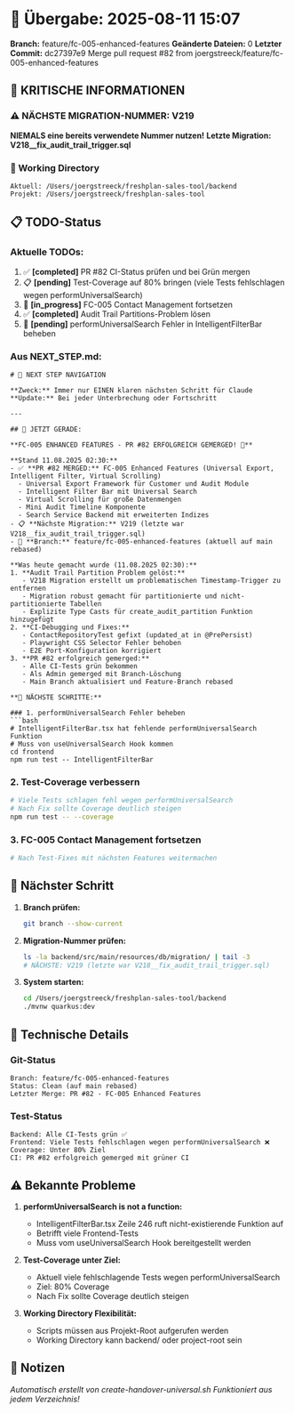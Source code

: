 # 🤝 Übergabe: 2025-08-11 15:07
**Branch:** feature/fc-005-enhanced-features
**Geänderte Dateien:** 0
**Letzter Commit:** dc27397e9 Merge pull request #82 from joergstreeck/feature/fc-005-enhanced-features

## 🚨 KRITISCHE INFORMATIONEN

### ⚠️ NÄCHSTE MIGRATION-NUMMER: V219
**NIEMALS eine bereits verwendete Nummer nutzen!**
**Letzte Migration: V218__fix_audit_trail_trigger.sql**

### 📍 Working Directory
```
Aktuell: /Users/joergstreeck/freshplan-sales-tool/backend
Projekt: /Users/joergstreeck/freshplan-sales-tool
```

## 📋 TODO-Status

### Aktuelle TODOs:
1. ✅ **[completed]** PR #82 CI-Status prüfen und bei Grün mergen
2. 📋 **[pending]** Test-Coverage auf 80% bringen (viele Tests fehlschlagen wegen performUniversalSearch)
3. 🔄 **[in_progress]** FC-005 Contact Management fortsetzen
4. ✅ **[completed]** Audit Trail Partitions-Problem lösen
5. 🔴 **[pending]** performUniversalSearch Fehler in IntelligentFilterBar beheben

### Aus NEXT_STEP.md:
```
# 🧭 NEXT STEP NAVIGATION

**Zweck:** Immer nur EINEN klaren nächsten Schritt für Claude
**Update:** Bei jeder Unterbrechung oder Fortschritt

---

## 🎯 JETZT GERADE:

**FC-005 ENHANCED FEATURES - PR #82 ERFOLGREICH GEMERGED! 🎉**

**Stand 11.08.2025 02:30:**
- ✅ **PR #82 MERGED:** FC-005 Enhanced Features (Universal Export, Intelligent Filter, Virtual Scrolling)
  - Universal Export Framework für Customer und Audit Module
  - Intelligent Filter Bar mit Universal Search
  - Virtual Scrolling für große Datenmengen
  - Mini Audit Timeline Komponente
  - Search Service Backend mit erweiterten Indizes
- 📋 **Nächste Migration:** V219 (letzte war V218__fix_audit_trail_trigger.sql)
- 🌿 **Branch:** feature/fc-005-enhanced-features (aktuell auf main rebased)

**Was heute gemacht wurde (11.08.2025 02:30):**
1. **Audit Trail Partition Problem gelöst:**
   - V218 Migration erstellt um problematischen Timestamp-Trigger zu entfernen
   - Migration robust gemacht für partitionierte und nicht-partitionierte Tabellen
   - Explizite Type Casts für create_audit_partition Funktion hinzugefügt
2. **CI-Debugging und Fixes:**
   - ContactRepositoryTest gefixt (updated_at in @PrePersist)
   - Playwright CSS Selector Fehler behoben
   - E2E Port-Konfiguration korrigiert
3. **PR #82 erfolgreich gemerged:**
   - Alle CI-Tests grün bekommen
   - Als Admin gemerged mit Branch-Löschung
   - Main Branch aktualisiert und Feature-Branch rebased

**🚀 NÄCHSTE SCHRITTE:**

### 1. performUniversalSearch Fehler beheben
```bash
# IntelligentFilterBar.tsx hat fehlende performUniversalSearch Funktion
# Muss von useUniversalSearch Hook kommen
cd frontend
npm run test -- IntelligentFilterBar
```

### 2. Test-Coverage verbessern
```bash
# Viele Tests schlagen fehl wegen performUniversalSearch
# Nach Fix sollte Coverage deutlich steigen
npm run test -- --coverage
```

### 3. FC-005 Contact Management fortsetzen
```bash
# Nach Test-Fixes mit nächsten Features weitermachen
```

## 🎯 Nächster Schritt

1. **Branch prüfen:**
   ```bash
   git branch --show-current
   ```

2. **Migration-Nummer prüfen:**
   ```bash
   ls -la backend/src/main/resources/db/migration/ | tail -3
   # NÄCHSTE: V219 (letzte war V218__fix_audit_trail_trigger.sql)
   ```

3. **System starten:**
   ```bash
   cd /Users/joergstreeck/freshplan-sales-tool/backend
   ./mvnw quarkus:dev
   ```

## 🔧 Technische Details

### Git-Status
```
Branch: feature/fc-005-enhanced-features
Status: Clean (auf main rebased)
Letzter Merge: PR #82 - FC-005 Enhanced Features
```

### Test-Status
```
Backend: Alle CI-Tests grün ✅
Frontend: Viele Tests fehlschlagen wegen performUniversalSearch ❌
Coverage: Unter 80% Ziel
CI: PR #82 erfolgreich gemerged mit grüner CI
```

## ⚠️ Bekannte Probleme

1. **performUniversalSearch is not a function:**
   - IntelligentFilterBar.tsx Zeile 246 ruft nicht-existierende Funktion auf
   - Betrifft viele Frontend-Tests
   - Muss vom useUniversalSearch Hook bereitgestellt werden

2. **Test-Coverage unter Ziel:**
   - Aktuell viele fehlschlagende Tests wegen performUniversalSearch
   - Ziel: 80% Coverage
   - Nach Fix sollte Coverage deutlich steigen

3. **Working Directory Flexibilität:**
   - Scripts müssen aus Projekt-Root aufgerufen werden
   - Working Directory kann backend/ oder project-root sein

## 📝 Notizen

_Automatisch erstellt von create-handover-universal.sh_
_Funktioniert aus jedem Verzeichnis!_

